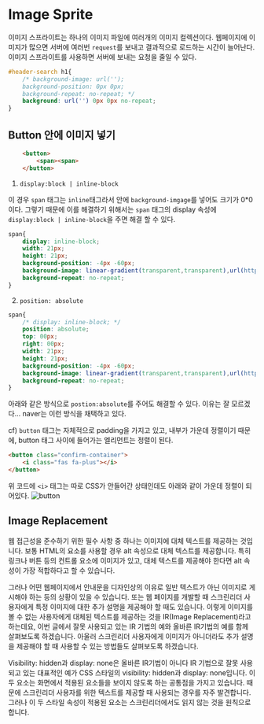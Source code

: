 # Image Sprite

이미지 스프라이트는 하나의 이미지 파일에 여러개의 이미지 컬렉션이다. 웹페이지에 이미지가 많으면 서버에 여러번 `request`를 보내고 결과적으로 로드하는 시간이 늘어난다. 이미지 스프라이트를 사용하면 서버에 보내는 요청을 줄일 수 있다.

```CSS
#header-search h1{
    /* background-image: url('');
    background-position: 0px 0px;
    background-repeat: no-repeat; */
    background: url('') 0px 0px no-repeat;
}
```

## Button 안에 이미지 넣기 

```HTML
    <button>
        <span><span>
    </button>
```

1. `display:block | inline-block`

이 경우 `span` 태그는 `inline`태그라서 안에 `background-imgage`를 넣어도 크기가 0*0이다. 그렇기 때문에 이를 해결하기 위해서는 `span` 태그의 display 속성에 `display:block | inline-block`을 주면 해결 할 수 있다. 
```CSS
span{
    display: inline-block;
    width: 21px;
    height: 21px;
    background-position: -4px -60px;
    background-image: linear-gradient(transparent,transparent),url(https://s.pstatic.net/static/www/img/uit/2019/sp_search.svg);
    background-repeat: no-repeat;
}
```

2. `position: absolute` 
```CSS
span{
    /* display: inline-block; */
    position: absolute;
    top: 00px;
    right: 00px;
    width: 21px;
    height: 21px;
    background-position: -4px -60px;
    background-image: linear-gradient(transparent,transparent),url(https://s.pstatic.net/static/www/img/uit/2019/sp_search.svg);
    background-repeat: no-repeat;
}
```
아래와 같은 방식으로 `postion:absolute`를 주어도 해결할 수 있다. 이유는 잘 모르겠다... naver는 이런 방식을 채택하고 있다. 

cf) `button` 태그는 자체적으로 padding을 가지고 있고, 내부가 가운데 정렬이기 때문에, button 태그 사이에 들어가는 엘리먼트는 정렬이 된다. 

```HTML
<button class="confirm-container">
    <i class="fas fa-plus"></i>
</button>
```

위 코드에 `<i>` 태그는 따로 CSS가 안들어간 상태인데도 아래와 같이 가운데 정렬이 되어있다. 
![button](../img/button.png)
## Image Replacement
웹 접근성을 준수하기 위한 필수 사항 중 하나는 이미지에 대체 텍스트를 제공하는 것입니다. 보통 HTML의  요소를 사용할 경우 alt 속성으로 대체 텍스트를 제공합니다. 특히 링크나 버튼 등의 컨트롤 요소에 이미지가 있고, 대체 텍스트를 제공해야 한다면 alt 속성이 가장 적합하다고 할 수 있습니다.


그러나 어떤 웹페이지에서 안내문을 디자인상의 이유로 일반 텍스트가 아닌 이미지로 게시해야 하는 등의 상황이 있을 수 있습니다. 또는 웹 페이지를 개발할 때 스크린리더 사용자에게 특정 이미지에 대한 추가 설명을 제공해야 할 때도 있습니다. 이렇게 이미지를 볼 수 없는 사용자에게 대체된 텍스트를 제공하는 것을 IR(Image Replacement)라고 하는데요, 이번 글에서 잘못 사용되고 있는 IR 기법의 예와 올바른 IR기법의 예를 함께 살펴보도록 하겠습니다. 아울러 스크린리더 사용자에게 이미지가 아니더라도 추가 설명을 제공해야 할 때 사용할 수 있는 방법들도 살펴보도록 하겠습니다.


Visibility: hidden과 display: none은 올바른 IR기법이 아니다
IR 기법으로 잘못 사용되고 있는 대표적인 예가 CSS 스타일의 visibility: hidden과 display: none입니다. 이 두 요소는 화면에서 적용된 요소들을 보이지 않도록 하는 공통점을 가지고 있습니다. 때문에 스크린리더 사용자를 위한 텍스트를 제공할 때 사용되는 경우를 자주 발견합니다. 그러나 이 두 스타일 속성이 적용된 요소는 스크린리더에서도 읽지 않는 것을 원칙으로 합니다.